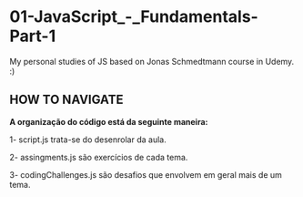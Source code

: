 # 01-JavaScript_-_Fundamentals-Part-1
My personal studies of JS based on Jonas Schmedtmann course in Udemy. :)

## HOW TO NAVIGATE

**A organização do código está da seguinte maneira:**

1- script.js trata-se do desenrolar da aula.

2- assingments.js são exercícios de cada tema.

3- codingChallenges.js são desafios que envolvem em geral mais de um tema.
